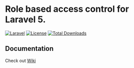 # Role based access control for Laravel 5.

[![Laravel](https://img.shields.io/badge/Laravel-~5.0-orange.svg?style=flat-square)](http://laravel.com)
[![License](http://img.shields.io/badge/license-MIT-brightgreen.svg?style=flat-square)](https://tldrlegal.com/license/mit-license)
[![Total Downloads](http://img.shields.io/packagist/dt/aliukevicius/laravel-rbac.svg?style=flat-square)](https://packagist.org/packages/aliukevicius/laravel-rbac)

## Documentation

Check out [Wiki](/aliukevicius/laravel-rbac/wiki) 



